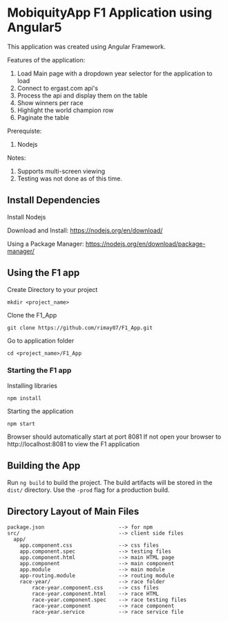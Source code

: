 # MobiquityApp F1 Application using Angular5

This application was created using Angular Framework. 

Features of the application:
1. Load Main page with a dropdown year selector for the application to load
2. Connect to ergast.com api's 
3. Process the api and display them on the table
4. Show winners per race 
5. Highlight the world champion row
6. Paginate the table

Prerequiste:
1. Nodejs

Notes:
1. Supports multi-screen viewing
2. Testing was not done as of this time.

## Install Dependencies

Install Nodejs

Download and Install:
https://nodejs.org/en/download/

Using a Package Manager:
https://nodejs.org/en/download/package-manager/

## Using the F1 app

Create Directory to your project

```shell
mkdir <project_name>
```

Clone the F1_App

```shell
git clone https://github.com/rimay07/F1_App.git
```

Go to application folder

```shell
cd <project_name>/F1_App
```

### Starting the F1 app

Installing libraries

```shell
npm install
```

Starting the application
```shell
npm start
```

Browser should automatically start at port 8081
If not open your browser to http://localhost:8081 to view the F1 application

## Building the App

Run `ng build` to build the project. The build artifacts will be stored in the `dist/` directory. Use the `-prod` flag for a production build.

## Directory Layout of Main Files
    
    package.json            			--> for npm
    src/                 				--> client side files
      app/						
		app.component.css				--> css files
		app.component.spec				--> testing files
		app.component.html				--> main HTML page
		app.component					--> main component
		app.module						--> main module
		app-routing.module				--> routing module
        race-year/						--> race folder
			race-year.component.css		--> css files
			race-year.component.html	--> race HTML
			race-year.component.spec	--> race testing files
			race-year.component			--> race component
			race-year.service			--> race service file

